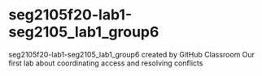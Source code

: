 # seg2105f20-lab1-seg2105_lab1_group6
seg2105f20-lab1-seg2105_lab1_group6 created by GitHub Classroom
Our first lab about coordinating access and resolving conflicts
